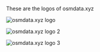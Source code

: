 These are the logos of osmdata.xyz

![osmdata.xyz logo](https://github.com/michaelmgis/osmdata.xyz/blob/master/logos/osmdata_logo_power_wide_300dpi.png)


![osmdata.xyz logo 2](https://github.com/michaelmgis/osmdata.xyz/blob/master/logos/osmdata_logo_power_github_300dpi.png)


![osmdata.xyz logo 3](https://github.com/michaelmgis/osmdata.xyz/blob/master/logos/osmdata_logo_power_wide_small.png)
